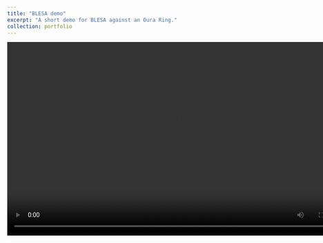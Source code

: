 ```yaml
---
title: "BLESA demo"
excerpt: "A short demo for BLESA against an Oura Ring."
collection: portfolio
---
```


<video type="video/mp4" src="blesa_demo.mp4" width="800" height="450" controls preload></video>
